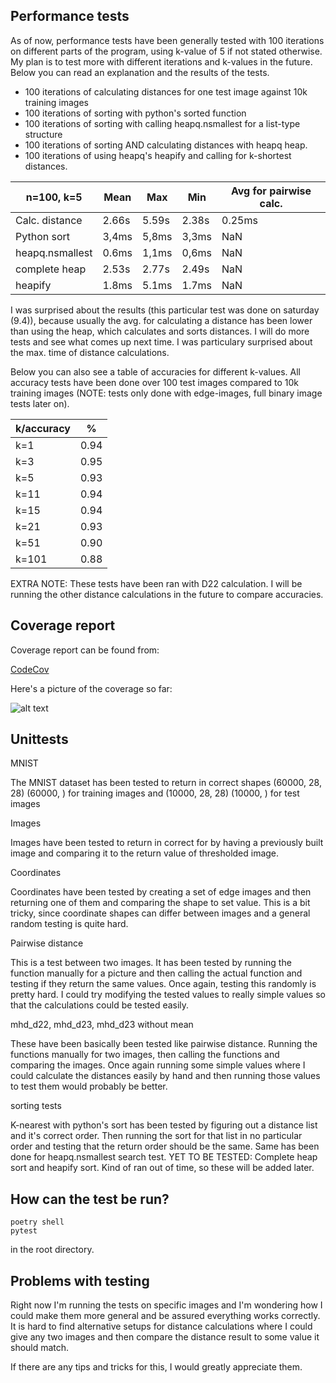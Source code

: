 ## Performance tests

As of now, performance tests have been generally tested with 100 iterations on different parts of the program, using k-value of 5 if not stated otherwise. My plan is to test more with different iterations and k-values in the future. Below you can read an explanation and the results of the tests.

- 100 iterations of calculating distances for one test image against 10k training images
- 100 iterations of sorting with python's sorted function
- 100 iterations of sorting with calling heapq.nsmallest for a list-type structure
- 100 iterations of sorting AND calculating distances with heapq heap.
- 100 iterations of using heapq's heapify and calling for k-shortest distances.

|n=100, k=5     |Mean |Max  |Min  |Avg for pairwise calc.  |
|---------------|-----|-----|-----|------------------------|
|Calc. distance |2.66s|5.59s|2.38s|0.25ms                  |
|Python sort    |3,4ms|5,8ms|3,3ms|NaN                     |
|heapq.nsmallest|0.6ms|1,1ms|0,6ms|NaN                     |
|complete heap  |2.53s|2.77s|2.49s|NaN                     |
|heapify        |1.8ms|5.1ms|1.7ms|NaN                     |

I was surprised about the results (this particular test was done on saturday (9.4)), because usually the avg. for calculating a distance has been lower than using the heap, which calculates and sorts distances. I will do more tests and see what comes up next time. I was particulary surprised about the max. time of distance calculations.

Below you can also see a table of accuracies for different k-values. All accuracy tests have been done over 100 test images compared to 10k training images (NOTE: tests only done with edge-images, full binary image tests later on).

|k/accuracy|%   |
|----------|----|
|k=1       |0.94|
|k=3       |0.95|
|k=5       |0.93|
|k=11      |0.94|
|k=15      |0.94|
|k=21      |0.93|
|k=51      |0.90|
|k=101     |0.88|

EXTRA NOTE: These tests have been ran with D22 calculation. I will be running the other distance calculations in the future to compare accuracies.

## Coverage report

Coverage report can be found from:

[CodeCov](https://app.codecov.io/gh/TuuPu/ModifiedHausdorffDistance)

Here's a picture of the coverage so far:

![alt text](https://github.com/TuuPu/ModifiedHausdorffDistance/blob/main/documentation/images/CoverageReportCodeCov.png)

## Unittests

MNIST

The MNIST dataset has been tested to return in correct shapes (60000, 28, 28) (60000, ) for training images and (10000, 28, 28) (10000, ) for test images

Images

Images have been tested to return in correct for by having a previously built image and comparing it to the return value of thresholded image.

Coordinates

Coordinates have been tested by creating a set of edge images and then returning one of them and comparing the shape to set value. This is a bit tricky, since coordinate shapes can differ between images and a general random testing is quite hard.

Pairwise distance

This is a test between two images. It has been tested by running the function manually for a picture and then calling the actual function and testing if they return the same values. Once again, testing this randomly is pretty hard. I could try modifying the tested values to really simple values so that the calculations could be tested easily.

mhd_d22, mhd_d23, mhd_d23 without mean

These have been basically been tested like pairwise distance. Running the functions manually for two images, then calling the functions and comparing the images. Once again running some simple values where I could calculate the distances easily by hand and then running those values to test them would probably be better.

sorting tests

K-nearest with python's sort has been tested by figuring out a distance list and it's correct order. Then running the sort for that list in no particular order and testing that the return order should be the same. Same has been done for heapq.nsmallest search test. YET TO BE TESTED: Complete heap sort and heapify sort. Kind of ran out of time, so these will be added later.

## How can the test be run?

```
poetry shell
pytest
```

in the root directory.

## Problems with testing

Right now I'm running the tests on specific images and I'm wondering how I could make them more general and be assured everything works correctly. It is hard to find alternative setups for distance calculations where I could give any two images and then compare the distance result to some value it should match.

If there are any tips and tricks for this, I would greatly appreciate them.
